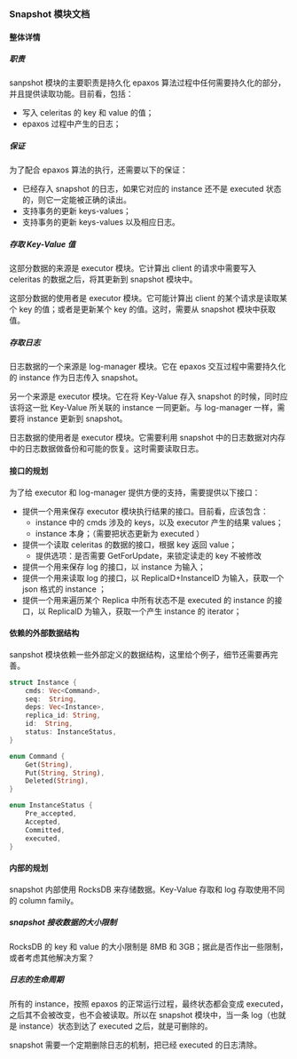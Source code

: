 ### Snapshot 模块文档

#### 整体详情

##### 职责

sanpshot 模块的主要职责是持久化 epaxos 算法过程中任何需要持久化的部分，并且提供读取功能。目前看，包括：

- 写入 celeritas 的 key 和 value 的值；
- epaxos 过程中产生的日志；

##### 保证

为了配合 epaxos 算法的执行，还需要以下的保证：

- 已经存入 snapshot 的日志，如果它对应的 instance 还不是 executed 状态的，则它一定能被正确的读出。
- 支持事务的更新 keys-values；
- 支持事务的更新 keys-values 以及相应日志。

##### 存取 Key-Value 值

这部分数据的来源是 executor 模块。它计算出 client 的请求中需要写入 celeritas 的数据之后，将其更新到 snapshot 模块中。

这部分数据的使用者是 executor 模块。它可能计算出 client 的某个请求是读取某个 key 的值；或者是更新某个 key 的值。这时，需要从 snapshot 模块中获取值。

##### 存取日志

日志数据的一个来源是 log-manager 模块。它在 epaxos 交互过程中需要持久化的 instance 作为日志传入 snapshot。

另一个来源是 executor 模块。它在将 Key-Value 存入 snapshot 的时候，同时应该将这一批 Key-Value 所关联的 instance 一同更新。与 log-manager 一样，需要将 instance 更新到 snapshot。

日志数据的使用者是 executor 模块。它需要利用 snapshot 中的日志数据对内存中的日志数据做备份和可能的恢复。这时需要读取日志。

#### 接口的规划

为了给 executor 和 log-manager 提供方便的支持，需要提供以下接口：

- 提供一个用来保存 executor 模块执行结果的接口。目前看，应该包含：
    - instance 中的 cmds 涉及的 keys，以及 executor 产生的结果 values；
    - instance 本身；（需要把状态更新为 executed ）
- 提供一个读取 celeritas 的数据的接口，根据 key 返回 value；
    - 提供选项：是否需要 GetForUpdate，来锁定读走的 key 不被修改
- 提供一个用来保存 log 的接口，以 instance 为输入；
- 提供一个用来读取 log 的接口，以 ReplicaID+InstanceID 为输入，获取一个 json 格式的 instance ；
- 提供一个用来遍历某个 Replica 中所有状态不是 executed 的 instance 的接口，以 ReplicaID 为输入，获取一个产生 instance 的 iterator；

#### 依赖的外部数据结构

sanpshot 模块依赖一些外部定义的数据结构，这里给个例子，细节还需要再完善。

```rust
struct Instance {
    cmds: Vec<Command>,
    seq:  String,
    deps: Vec<Instance>,
    replica_id: String,
    id:  String,
    status: InstanceStatus,
}

enum Command {
    Get(String),
    Put(String, String),
    Deleted(String),
}

enum InstanceStatus {
    Pre_accepted,
    Accepted,
    Committed,
    executed,
}
```

#### 内部的规划

snapshot 内部使用 RocksDB 来存储数据。Key-Value 存取和 log 存取使用不同的 column family。

##### snapshot 接收数据的大小限制

RocksDB 的 key 和 value 的大小限制是 8MB 和 3GB；据此是否作出一些限制，或者考虑其他解决方案？

##### 日志的生命周期

所有的 instance，按照 epaxos 的正常运行过程，最终状态都会变成 executed，之后其不会被改变，也不会被读取。所以在 snapshot 模块中，当一条 log（也就是 instance）状态到达了 executed 之后，就是可删除的。

snapshot 需要一个定期删除日志的机制，把已经 executed 的日志清除。
